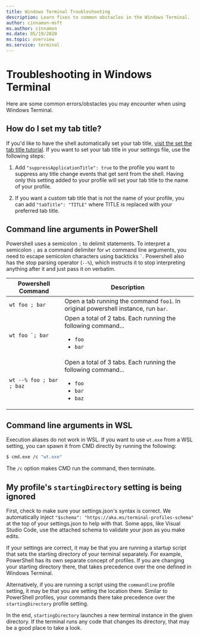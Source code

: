 ```yaml
---
title: Windows Terminal Troubleshooting
description: Learn fixes to common obstacles in the Windows Terminal.
author: cinnamon-msft
ms.author: cinnamon
ms.date: 05/19/2020
ms.topic: overview
ms.service: terminal
---
```


# Troubleshooting in Windows Terminal

Here are some common errors/obstacles you may encounter when using Windows Terminal.

## How do I set my tab title?

If you'd like to have the shell automatically set your tab title, [visit the set the tab title tutorial](./tutorials/tab-title.md). If you want to set your tab title in your settings file, use the following steps:

1. Add `"suppressApplicationTitle": true` to the profile you want to suppress any title change events that get sent from the shell. Having only this setting added to your profile will set your tab title to the name of your profile.

2. If you want a custom tab title that is not the name of your profile, you can add `"tabTitle": "TITLE"` where TITLE is replaced with your preferred tab title.

## Command line arguments in PowerShell

Powershell uses a semicolon `;` to delimit statements. To interpret a semicolon `;` as a command delimiter for `wt` command line arguments, you need to escape semicolon characters using backticks `` ` ``. Powershell also has the stop parsing operator (`--%`), which instructs it to stop interpreting anything after it and just pass it on verbatim.

| Powershell Command | Description |
|--|--|
| `wt foo ; bar` | Open a tab running the command `foo1`. In original powershell instance, run `bar`. |
| ``wt foo `; bar`` | Open a total of 2 tabs. Each running the following command...<ul> <li>`foo` </li> <li>`bar`</li> </ul> |
| `wt --% foo ; bar ; baz` | Open a total of 3 tabs. Each running the following command...<ul> <li>`foo`</li> <li>`bar`</li> <li>`baz`</li> </ul> |

## Command line arguments in WSL

Execution aliases do not work in WSL. If you want to use `wt.exe` from a WSL setting, you can spawn it from CMD directly by running the following:

```sh
$ cmd.exe /c "wt.exe"
```

The `/c` option makes CMD run the command, then terminate.

## My profile's `startingDirectory` setting is being ignored

First, check to make sure your settings.json's syntax is correct. We automatically inject `"$schema": "https://aka.ms/terminal-profiles-schema"` at the top of your settings.json to help with that. Some apps, like Visual Studio Code, use the attached schema to validate your json as you make edits.

If your settings are correct, it may be that you are running a startup script that sets the starting directory of your terminal separately. For example, PowerShell has its own separate concept of profiles. If you are changing your starting directory there, that takes precedence over the one defined in Windows Terminal.

Alternatively, if you are running a script using the `commandline` profile setting, it may be that you are setting the location there. Similar to PowerShell profiles, your commands there take precedence over the `startingDirectory` profile setting.

In the end, `startingDirectory` launches a new terminal instance in the given directory. If the terminal runs any code that changes its directory, that may be a good place to take a look.
